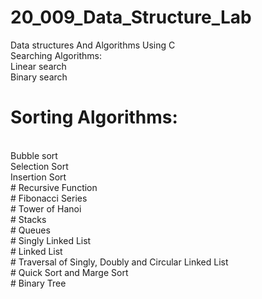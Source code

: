 # 20_009_Data_Structure_Lab
Data structures And Algorithms Using C
<br>
Searching Algorithms:
<br>
Linear search
<br>
Binary search
<br>
# Sorting Algorithms:
<br>
Bubble sort
<br>
Selection Sort
<br>
Insertion Sort
<br>
# Recursive Function
<br>
# Fibonacci Series
<br>
# Tower of Hanoi
<br>
# Stacks
<br>
# Queues
<br>
# Singly Linked List
<br>
# Linked List
<br>
# Traversal of Singly, Doubly and Circular Linked List
<br>
# Quick Sort and Marge Sort
<br>
# Binary Tree
